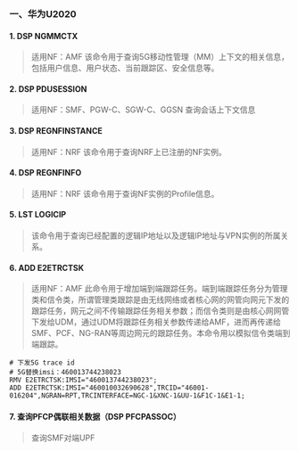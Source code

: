 ### 一、华为U2020
#### 1. DSP NGMMCTX
> 适用NF：AMF
该命令用于查询5G移动性管理（MM）上下文的相关信息，包括用户信息、用户状态、当前跟踪区、安全信息等。
#### 2. DSP PDUSESSION
> 适用NF：SMF、PGW-C、SGW-C、GGSN
查询会话上下文信息
#### 3. DSP REGNFINSTANCE
> 适用NF：NRF
该命令用于查询NRF上已注册的NF实例。
#### 4. DSP REGNFINFO
> 适用NF：NRF
该命令用于查询NF实例的Profile信息。
#### 5. LST LOGICIP
> 该命令用于查询已经配置的逻辑IP地址以及逻辑IP地址与VPN实例的所属关系。
#### 6. ADD E2ETRCTSK
> 适用NF：AMF
此命令用于增加端到端跟踪任务。端到端跟踪任务分为管理类和信令类，所谓管理类跟踪是由无线网络或者核心网的网管向网元下发的跟踪任务，网元之间不传输跟踪任务相关参数；而信令类则是由核心网网管下发给UDM，通过UDM将跟踪任务相关参数传递给AMF，进而再传递给SMF、PCF、NG-RAN等周边网元的跟踪任务。本命令用以模拟信令类端到端跟踪。
```
# 下发5G trace id
# 5G替换imsi：460013744238023
RMV E2ETRCTSK:IMSI="460013744238023";
ADD E2ETRCTSK:IMSI="460010032690628",TRCID="46001-016204",NGRAN=RPT,TRCINTERFACE=NGC-1&XNC-1&UU-1&F1C-1&E1-1;
```
#### 7. 查询PFCP偶联相关数据（DSP PFCPASSOC）
> 查询SMF对端UPF